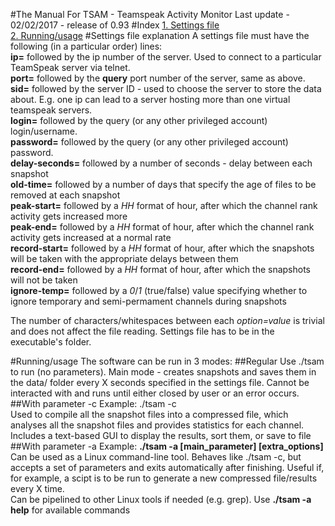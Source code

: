 #The Manual For TSAM - Teamspeak Activity Monitor
Last update - 02/02/2017 - release of 0.93
#Index
[1. Settings file](#settings-file-explanation)  
[2. Running/usage](#runningusage)
#Settings file explanation
A settings file must have the following (in a particular order) lines:  
**ip=** followed by the ip number of the server. Used to connect to a particular TeamSpeak server via telnet.  
**port=** followed by the **query** port number of the server, same as above.  
**sid=** followed by the server ID - used to choose the server to store the data about. E.g. one ip can lead to a server
hosting more than one virtual teamspeak servers.  
**login=** followed by the query (or any other privileged account) login/username.  
**password=** followed by the query (or any other privileged account) password.  
**delay-seconds=** followed by a number of seconds - delay between each snapshot  
**old-time=** followed by a number of days that specify the age of files to be removed at each snapshot  
**peak-start=** followed by a *HH* format of hour, after which the channel rank activity gets increased more  
**peak-end=** followed by a *HH* format of hour, after which the channel rank activity gets increased at a normal rate  
**record-start=** followed by a *HH* format of hour, after which the snapshots will be taken with the appropriate delays between them  
**record-end=** followed by a *HH* format of hour, after which the snapshots will not be taken  
**ignore-temp=** followed by a *0*/*1* (true/false) value specifying whether to ignore temporary and semi-permament channels during
snapshots  
  
The number of characters/whitespaces between each *option=value* is trivial and does not affect the file reading.
Settings file has to be in the executable's folder.  
  
#Running/usage
The software can be run in 3 modes:
##Regular
Use ./tsam to run (no parameters). Main mode - creates snapshots and saves them in the data/ folder every X seconds specified in the settings
file. Cannot be interacted with and runs until either closed by user or an error occurs.
##With parameter -c
Example: ./tsam -c  
Used to compile all the snapshot files into a compressed file, which analyses all the snapshot files and provides statistics for
each channel. Includes a text-based GUI to display the results, sort them, or save to file
##With parameter -a
Example: **./tsam -a [main_parameter] [extra_options]**
Can be used as a Linux command-line tool. Behaves like ./tsam -c, but accepts a set of parameters and exits automatically after finishing.
Useful if, for example, a scipt is to be run to generate a new compressed file/results every X time.  
Can be pipelined to other Linux tools if needed (e.g. grep). Use **./tsam -a help** for available commands
